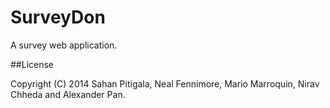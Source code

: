 SurveyDon
=========

A survey web application.

##License

Copyright (C) 2014 Sahan Pitigala, Neal Fennimore, Mario Marroquin, Nirav Chheda and Alexander Pan.

